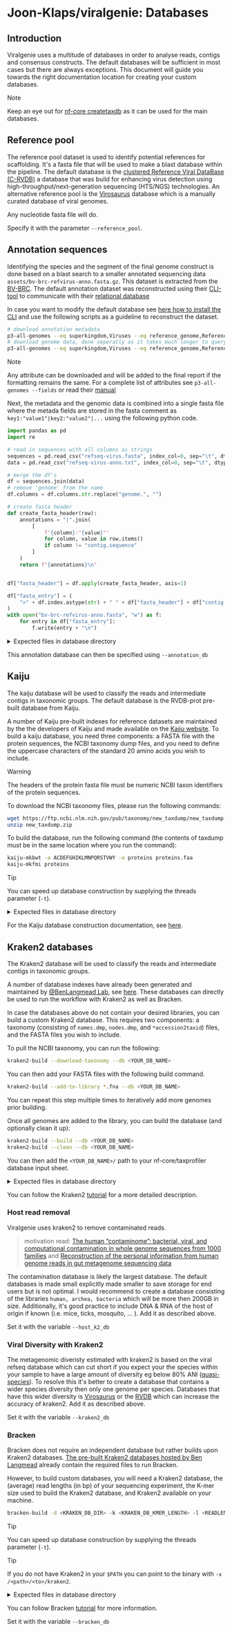 # Joon-Klaps/viralgenie: Databases

## Introduction

Viralgenie uses a multitude of databases in order to analyse reads, contigs and consensus constructs. The default databases will be sufficient in most cases but there are always exceptions. This document will guide you towards the right documentation location for creating your custom databases.

> [!NOTE]
> Keep an eye out for [nf-core createtaxdb](https://nf-co.re/createtaxdb/) as it can be used for the main databases.

## Reference pool

The reference pool dataset is used to identify potential references for scaffolding. It's a fasta file that will be used to make a blast database within the pipeline. The default database is the [clustered Reference Viral DataBase (C-RVDB)](https://rvdb.dbi.udel.edu/) a database that was build for enhancing virus detection using high-throughput/next-generation sequencing (HTS/NGS) technologies. An alternative reference pool is the [Virosaurus](https://viralzone.expasy.org/8676) database which is a manually curated database of viral genomes.

Any nucleotide fasta file will do.

Specify it with the parameter `--reference_pool`.

## Annotation sequences

Identifying the species and the segment of the final genome construct is done based on a blast search to a smaller annotated sequencing data `assets/bv-brc-refvirus-anno.fasta.gz`. This dataset is extracted from the [BV-BRC](https://www.bv-brc.org/). The default annotation dataset was reconstructed using their [CLI-tool](https://www.bv-brc.org/docs/cli_tutorial/index.html) to communicate with their [relational database](https://www.bv-brc.org/docs/cli_tutorial/cli_getting_started.html#the-bv-brc-database)

In case you want to modify the default database see [here how to install the CLI](https://www.bv-brc.org/docs/cli_tutorial/cli_installation.html) and use the following scripts as a guideline to reconstruct the dataset.

```bash
# download annotation metadata
p3-all-genomes --eq superkingdom,Viruses --eq reference_genome,Reference --attr genome_id --attr species --attr segment --attr genome_name --attr genome_length --attr host_common_name --attr genbank_accessions --attr taxon_id   > refseq-virus-anno.txt
# download genome data, done seperatly as it takes much longer to query
p3-all-genomes --eq superkingdom,Viruses --eq reference_genome,Reference | p3-get-genome-contigs --attr sequence > refseq-virus.fasta
```

> [!NOTE]
> Any attribute can be downloaded and will be added to the final report if the formatting remains the same.
> For a complete list of attributes see `p3-all-genomes --fields` or read their [manual](https://www.bv-brc.org/docs/cli_tutorial/cli_getting_started.html)

Next, the metadata and the genomic data is combined into a single fasta file where the metada fields are stored in the fasta comment as `key1:"value1"|key2:"value2"|...` using the following python code.

```python
import pandas as pd
import re

# read in sequences with all columns as strings
sequences = pd.read_csv("refseq-virus.fasta", index_col=0, sep="\t", dtype=str)
data = pd.read_csv("refseq-virus-anno.txt", index_col=0, sep="\t", dtype=str)

# merge the df's
df = sequences.join(data)
# remove 'genome' from the name
df.columns = df.columns.str.replace("genome.", "")

# create fasta header
def create_fasta_header(row):
    annotations = "|".join(
        [
            f'{column}:"{value}"'
            for column, value in row.items()
            if column != "contig.sequence"
        ]
    )
    return f"{annotations}\n"


df["fasta_header"] = df.apply(create_fasta_header, axis=1)

df["fasta_entry"] = (
    ">" + df.index.astype(str) + " " + df["fasta_header"] + df["contig.sequence"]
)
with open("bv-brc-refvirus-anno.fasta", "w") as f:
    for entry in df["fasta_entry"]:
        f.write(entry + "\n")
```

<details markdown="1">
<summary>Expected files in database directory</summary>

- `bv-brc-refvirus-anno.fasta.gz`

</details>

This annotation database can then be specified using `--annotation_db`

## Kaiju

The kaiju database will be used to classify the reads and intermediate contigs in taxonomic groups. The default database is the RVDB-prot pre-built database from Kaiju.

A number of Kaiju pre-built indexes for reference datasets are maintained by the the developers of Kaiju and made available on the [Kaiju website](https://bioinformatics-centre.github.io/kaiju/downloads.html).
To build a kaiju database, you need three components: a FASTA file with the protein sequences, the NCBI taxonomy dump files, and you need to define the uppercase characters of the standard 20 amino acids you wish to include.

> [!Warning]
> The headers of the protein fasta file must be numeric NCBI taxon identifiers of the protein sequences.

To download the NCBI taxonomy files, please run the following commands:

```bash
wget https://ftp.ncbi.nlm.nih.gov/pub/taxonomy/new_taxdump/new_taxdump.zip
unzip new_taxdump.zip
```

To build the database, run the following command (the contents of taxdump must be in the same location where you run the command):

```bash
kaiju-mkbwt -a ACDEFGHIKLMNPQRSTVWY -o proteins proteins.faa
kaiju-mkfmi proteins
```

> [!Tip]
> You can speed up database construction by supplying the threads parameter (`-t`).

<details markdown="1">
<summary>Expected files in database directory</summary>

- `kaiju`
  - `kaiju_db_*.fmi`
  - `nodes.dmp`
  - `names.dmp`

</details>

For the Kaiju database construction documentation, see [here](https://github.com/bioinformatics-centre/kaiju#custom-database).

## Kraken2 databases

The Kraken2 database will be used to classify the reads and intermediate contigs in taxonomic groups.

A number of database indexes have already been generated and maintained by [@BenLangmead Lab](https://github.com/BenLangmead), see [here](https://benlangmead.github.io/aws-indexes/k2). These databases can directly be used to run the workflow with Kraken2 as well as Bracken.

In case the databases above do not contain your desired libraries, you can build a custom Kraken2 database. This requires two components: a taxonomy (consisting of `names.dmp`, `nodes.dmp`, and `*accession2taxid`) files, and the FASTA files you wish to include.

To pull the NCBI taxonomy, you can run the following:

```bash
kraken2-build --download-taxonomy --db <YOUR_DB_NAME>
```

You can then add your FASTA files with the following build command.

```bash
kraken2-build --add-to-library *.fna --db <YOUR_DB_NAME>
```

You can repeat this step multiple times to iteratively add more genomes prior building.

Once all genomes are added to the library, you can build the database (and optionally clean it up):

```bash
kraken2-build --build --db <YOUR_DB_NAME>
kraken2-build --clean --db <YOUR_DB_NAME>
```

You can then add the `<YOUR_DB_NAME>/` path to your nf-core/taxprofiler database input sheet.

<details markdown="1">
<summary>Expected files in database directory</summary>

- `kraken2`
  - `opts.k2d`
  - `hash.k2d`
  - `taxo.k2d`

</details>

You can follow the Kraken2 [tutorial](https://github.com/DerrickWood/kraken2/blob/master/docs/MANUAL.markdown#custom-databases) for a more detailed description.

### Host read removal

Viralgenie uses kraken2 to remove contaminated reads.

> motivation read: [The human “contaminome”: bacterial, viral, and computational contamination in whole genome sequences from 1000 families](https://www.nature.com/articles/s41598-022-13269-z) and [Reconstruction of the personal information from human genome reads in gut metagenome sequencing data](https://www.nature.com/articles/s41564-023-01381-3)

The contamination database is likely the largest database. The default databases is made small explicitly made smaller to save storage for end users but is not optimal. I would recommend to create a database consisting of the libraries `human, archea, bacteria` which will be more then 200GB in size. Additionally, it's good practice to include DNA & RNA of the host of origin if known (i.e. mice, ticks, mosquito, ... ). Add it as described above.

Set it with the variable `--host_k2_db`

### Viral Diversity with Kraken2

The metagenomic diveristy estimated with kraken2 is based on the viral refseq database which can cut short if you expect your the species within your sample to have a large amount of diversity eg below 80% ANI ([quasi-species](https://link.springer.com/chapter/10.1007/978-3-642-77011-1_1)). To resolve this it's better to create a database that contains a wider species diversity then only one genome per species. Databases that have this wider diversity is [Virosaurus](https://viralzone.expasy.org/8676) or the [RVDB](https://rvdb.dbi.udel.edu/home) which can increase the accuracy of kraken2. Add it as described above.

Set it with the variable `--kraken2_db`

### Bracken

Bracken does not require an independent database but rather builds upon Kraken2 databases. [The pre-built Kraken2 databases hosted by Ben Langmead](https://benlangmead.github.io/aws-indexes/k2) already contain the required files to run Bracken.

However, to build custom databases, you will need a Kraken2 database, the (average) read lengths (in bp) of your sequencing experiment, the K-mer size used to build the Kraken2 database, and Kraken2 available on your machine.

```bash
bracken-build -d <KRAKEN_DB_DIR> -k <KRAKEN_DB_KMER_LENGTH> -l <READLENGTH>
```

> [!Tip]
> You can speed up database construction by supplying the threads parameter (`-t`).

> [!Tip]
> If you do not have Kraken2 in your `$PATH` you can point to the binary with `-x /<path>/<to>/kraken2`.

<details markdown="1">
<summary>Expected files in database directory</summary>

- `bracken`
  - `hash.k2d`
  - `opts.k2d`
  - `taxo.k2d`
  - `database100mers.kmer_distrib`
  - `database150mers.kmer_distrib`

</details>

You can follow Bracken [tutorial](https://ccb.jhu.edu/software/bracken/index.shtml?t=manual) for more information.

Set it with the variable `--bracken_db`
